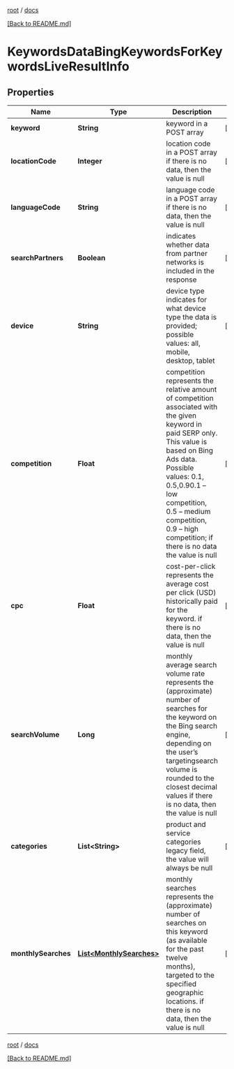 [root](./../ "root") / [docs](./ "docs")

[[Back to README.md]](./../README.md "[Back to README.md]")

# KeywordsDataBingKeywordsForKeywordsLiveResultInfo

## Properties

| Name | Type | Description | Notes |
|------------ | ------------- | ------------- | -------------|
|**keyword** | **String** | keyword in a POST array |  [optional] |
|**locationCode** | **Integer** | location code in a POST array if there is no data, then the value is null |  [optional] |
|**languageCode** | **String** | language code in a POST array if there is no data, then the value is null |  [optional] |
|**searchPartners** | **Boolean** | indicates whether data from partner networks is included in the response |  [optional] |
|**device** | **String** | device type indicates for what device type the data is provided; possible values: all, mobile, desktop, tablet |  [optional] |
|**competition** | **Float** | competition represents the relative amount of competition associated with the given keyword in paid SERP only. This value is based on Bing Ads data. Possible values: 0.1, 0.5,0.90.1 – low competition, 0.5 – medium competition, 0.9 – high competition; if there is no data the value is null |  [optional] |
|**cpc** | **Float** | cost-per-click represents the average cost per click (USD) historically paid for the keyword. if there is no data, then the value is null |  [optional] |
|**searchVolume** | **Long** | monthly average search volume rate represents the (approximate) number of searches for the keyword on the Bing search engine, depending on the user’s targetingsearch volume is rounded to the closest decimal values if there is no data, then the value is null |  [optional] |
|**categories** | **List&lt;String&gt;** | product and service categories legacy field, the value will always be null |  [optional] |
|**monthlySearches** | [**List&lt;MonthlySearches&gt;**](MonthlySearches.md) | monthly searches represents the (approximate) number of searches on this keyword (as available for the past twelve months), targeted to the specified geographic locations. if there is no data, then the value is null |  [optional] |

[root](./../ "root") / [docs](./ "docs")

[[Back to README.md]](./../README.md "[Back to README.md]")